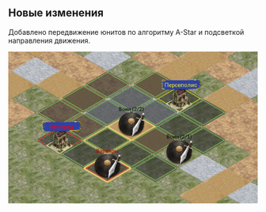 ## Новые изменения

Добавлено передвижение юнитов по алгоритму A-Star и подсветкой направления движения.

![Передвижение юнитов](data/screenshots/movement.png)

